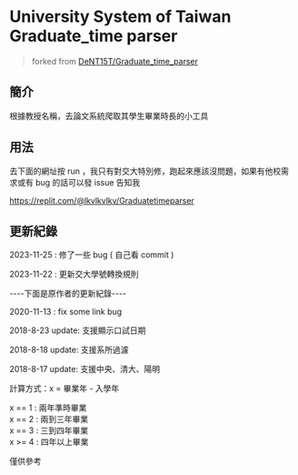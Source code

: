 # University System of Taiwan Graduate_time parser

> forked from [DeNT15T/Graduate_time_parser](https://github.com/DeNT15T/Graduate_time_parser)

## 簡介

根據教授名稱，去論文系統爬取其學生畢業時長的小工具

## 用法

去下面的網址按 run ，我只有對交大特別修，跑起來應該沒問題，如果有他校需求或有 bug 的話可以發 issue 告知我

https://replit.com/@lkvlkvlkv/Graduatetimeparser

## 更新紀錄

2023-11-25 : 修了一些 bug ( 自己看 commit )

2023-11-22 : 更新交大學號轉換規則

----下面是原作者的更新紀錄----

2020-11-13 : fix some link bug

2018-8-23 update: 支援顯示口試日期

2018-8-18 update: 支援系所過濾

2018-8-17 update: 支援中央、清大、陽明

計算方式：x = 畢業年 - 入學年

x == 1 : 兩年準時畢業 </br>
x == 2 : 兩到三年畢業 </br>
x == 3 : 三到四年畢業 </br>
x >= 4 : 四年以上畢業 </br>

僅供參考
